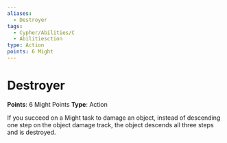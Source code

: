 ```yaml
---
aliases:
  - Destroyer
tags:
  - Cypher/Abilities/C
  - Abilitiesction
type: Action
points: 6 Might
---
```


# Destroyer

**Points**: 6 Might Points
**Type**: Action

If you succeed on a Might task to damage an object, instead of descending one step on the object damage track, the object descends all three steps and is destroyed.
